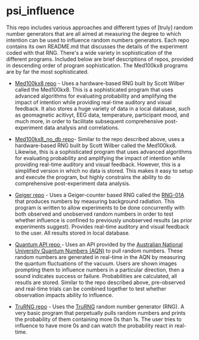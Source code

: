 # psi_influence
This repo includes various approaches and different types of [truly] random number generators that are all aimed at measuring the degree to which intention can be used to influence random numbers generators. Each repo contains its own README.md that discusses the details of the experiment coded with that RNG. There's a wide variety in sophistication of the different programs. Included below are brief descriptions of repos, provided in descending order of program sophistication. The Med100kx8 programs are by far the most sophisticated.

* [Med100kx8 repo](https://github.com/danosb/psi_influence/tree/main/med100kx8) - Uses a hardware-based RNG built by Scott Wilber called the Med100kx8. This is a sophisticated program that uses advanced algorithms for evaluating probability and amplifying the impact of intention while providing real-time auditory and visual feedback. It also stores a huge variety of data in a local database, such as geomagnetic acitivyt, EEG data, temperature, participant mood, and much more, in order to facilitate subsequent comprehensive post-experiment data analysis and correlations.

* [Med100kx8_no_db repo](https://github.com/danosb/psi_influence/tree/main/med100kx8_no_db)- Similar to the repo described above, uses a hardware-based RNG built by Scott Wilber called the Med100kx8. Likewise, this is a sophisticated program that uses advanced algorithms for evaluating probability and amplifying the impact of intention while providing real-time auditory and visual feedback. However, this is a simplified version in which no data is stored. This makes it easy to setup and execute the program, but highly constrains the ability to do comprehensive post-experiment data analysis.

* [Geiger repo](https://github.com/danosb/psi_influence/tree/main/geiger) - Uses a Geiger-counter based RNG called the [RNG-01A](https://www.imagesco.com/psi/random-number-generator.html) that produces numbers by measuring background radiation. This program is written to allow experiments to be done concurrently with both observed and unobserved random numbers in order to test whether influence is confined to previously unobserved results (as prior experiments suggest). Provides real-time auditory and visual feedback to the user. All results stored in local database.

* [Quantum API repo ](https://github.com/danosb/psi_influence/tree/main/quantum_api)- Uses an API provided by the [Australian National University Quantum Numbers (AQN)](https://quantumnumbers.anu.edu.au/) to pull random numbers. These random numbers are generated in real-time in the AQN by measuring the quantum fluctuations of the vacuum. Users are shown images prompting them to influence numbers in a particular direction, then a sound indicates success or failure. Probabilities are calculated, all resutls are stored. Similar to the repo described above, pre-observed and real-time trials can be combined together to test whether observation impacts ability to influence.

* [TruRNG repo](https://github.com/danosb/psi_influence/edit/main/trurng) - Uses the [TruRNG](https://ubld.it/truerng_v3) random number generator (RNG). A very basic program that perpetually pulls random numbers and prints the probability of them containing more 0s than 1s. The user tries to influence to have more 0s and can watch the probability react in real-time.

